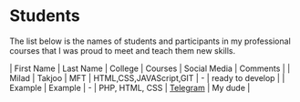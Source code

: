 # Students

The list below is the names of students and participants in my professional courses that I was proud to meet and teach them new skills.

| First Name      | Last Name | College | Courses | Social Media | Comments |
| Milad | Takjoo | MFT | HTML,CSS,JAVAScript,GIT | - | ready to develop |
| Example     | Example     | - | PHP, HTML, CSS | [Telegram](https://t.me) | My dude |
